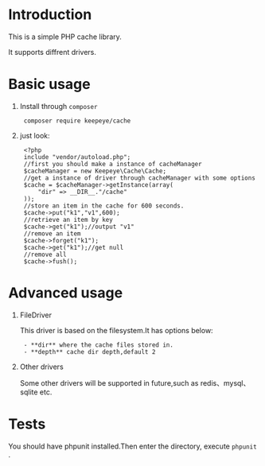 Introduction
===============
This is a simple PHP cache library.

It supports diffrent drivers.

Basic usage
=======

1. Install through `composer`

        composer require keepeye/cache

2. just look:

        <?php
        include "vendor/autoload.php";
        //first you should make a instance of cacheManager
        $cacheManager = new Keepeye\Cache\Cache;
        //get a instance of driver through cacheManager with some options
        $cache = $cacheManager->getInstance(array(
            "dir" => __DIR__."/cache"
        ));
        //store an item in the cache for 600 seconds.
        $cache->put("k1","v1",600);
        //retrieve an item by key
        $cache->get("k1");//output "v1"
        //remove an item
        $cache->forget("k1");
        $cache->get("k1");//get null
        //remove all
        $cache->fush();


Advanced usage
===============

1. FileDriver

    This driver is based on the filesystem.It has options below:

        - **dir** where the cache files stored in.
        - **depth** cache dir depth,default 2

2. Other drivers

    Some other drivers will be supported in future,such as redis、mysql、sqlite etc.

Tests
=========
You should have phpunit installed.Then enter the directory, execute `phpunit` .

